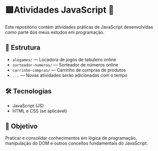 # 🟨Atividades JavaScript 🚀

Este repositório contém atividades práticas de JavaScript desenvolvidas como parte dos meus estudos em programação.

## 📁 Estrutura

- `alugames/` — Locadora de jogos de tabuleiro online
- `sorteador-numeros/` — Sorteador de números online
- `carrinho-compras/` — Carrinho de compras de produtos 
- `...` — Novas atividades serão adicionadas com o tempo

## 🛠️ Tecnologias

- JavaScript (JS)
- HTML e CSS (se aplicável)

## 📌 Objetivo

Praticar e consolidar conhecimentos em lógica de programação, manipulação do DOM e outros conceitos fundamentais do JavaScript.
